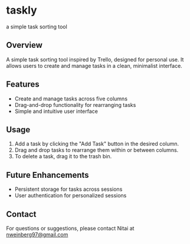 # taskly
a simple task sorting tool 

## Overview
A simple task sorting tool inspired by Trello, designed for personal use. It allows users to create and manage tasks in a clean, minimalist interface.

## Features
- Create and manage tasks across five columns
- Drag-and-drop functionality for rearranging tasks
- Simple and intuitive user interface

## Usage
1. Add a task by clicking the "Add Task" button in the desired column.
2. Drag and drop tasks to rearrange them within or between columns.
3. To delete a task, drag it to the trash bin.

## Future Enhancements
- Persistent storage for tasks across sessions
- User authentication for personalized sessions

## Contact
For questions or suggestions, please contact Nitai at nweinberg97@gmail.com
